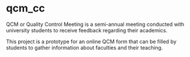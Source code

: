 # qcm_cc

QCM or Quality Control Meeting is a semi-annual meeting conducted with university students to receive feedback regarding their academics.

This project is a prototype for an online QCM form that can be filled by students to gather information about faculties and their teaching.
